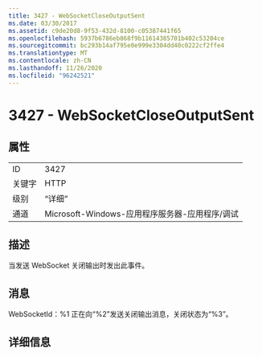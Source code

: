 ```yaml
---
title: 3427 - WebSocketCloseOutputSent
ms.date: 03/30/2017
ms.assetid: c9de20d8-9f53-432d-8100-c05387441f65
ms.openlocfilehash: 5937b6786eb868f9b11614385701b402c53204ce
ms.sourcegitcommit: bc293b14af795e0e999e3304dd40c0222cf2ffe4
ms.translationtype: MT
ms.contentlocale: zh-CN
ms.lasthandoff: 11/26/2020
ms.locfileid: "96242521"
---
```

# <a name="3427---websocketcloseoutputsent"></a>3427 - WebSocketCloseOutputSent

## <a name="properties"></a>属性  
  
|||  
|-|-|  
|ID|3427|  
|关键字|HTTP|  
|级别|“详细”|  
|通道|Microsoft-Windows-应用程序服务器-应用程序/调试|  
  
## <a name="description"></a>描述  

 当发送 WebSocket 关闭输出时发出此事件。  
  
## <a name="message"></a>消息  

 WebSocketId：%1 正在向“%2”发送关闭输出消息，关闭状态为“%3”。  
  
## <a name="details"></a>详细信息
